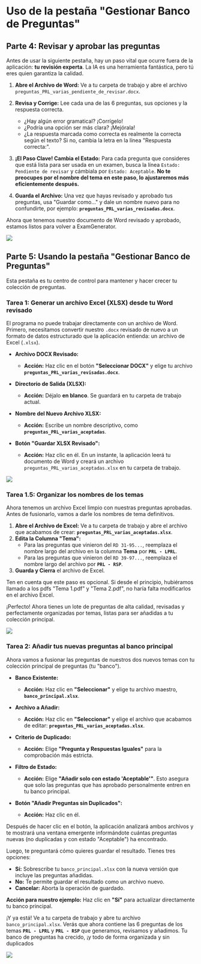 # Uso de la pestaña "Gestionar Banco de Preguntas"

## Parte 4: Revisar y aprobar las preguntas

Antes de usar la siguiente pestaña, hay un paso vital que ocurre fuera de la aplicación: **tu revisión experta**. La IA es una herramienta fantástica, pero tú eres quien garantiza la calidad.

1.  **Abre el Archivo de Word:** Ve a tu carpeta de trabajo y abre el archivo `preguntas_PRL_varias_pendiente_de_revisar.docx`.

2.  **Revisa y Corrige:** Lee cada una de las 6 preguntas, sus opciones y la respuesta correcta.
    *   ¿Hay algún error gramatical? ¡Corrígelo!
    *   ¿Podría una opción ser más clara? ¡Mejórala!
    *   ¿La respuesta marcada como correcta es realmente la correcta según el texto? Si no, cambia la letra en la línea "Respuesta correcta:".

3.  **¡El Paso Clave! Cambia el Estado:** Para cada pregunta que consideres que está lista para ser usada en un examen, busca la línea `Estado: Pendiente de revisar` y cámbiala por `Estado: Aceptable`. **No te preocupes por el nombre del tema en este paso, lo ajustaremos más eficientemente después.**

4.  **Guarda el Archivo:** Una vez que hayas revisado y aprobado tus preguntas, usa "Guardar como..." y dale un nombre nuevo para no confundirte, por ejemplo: **`preguntas_PRL_varias_revisadas.docx`**.

Ahora que tenemos nuestro documento de Word revisado y aprobado, estamos listos para volver a ExamGenerator.

![](/_static/gifs/parte4_v01.gif)

## Parte 5: Usando la pestaña "Gestionar Banco de Preguntas"

Esta pestaña es tu centro de control para mantener y hacer crecer tu colección de preguntas.

### Tarea 1: Generar un archivo Excel (XLSX) desde tu Word revisado

El programa no puede trabajar directamente con un archivo de Word. Primero, necesitamos convertir nuestro `.docx` revisado de nuevo a un formato de datos estructurado que la aplicación entienda: un archivo de Excel (`.xlsx`).

*   **Archivo DOCX Revisado:**
    *   **Acción:** Haz clic en el botón **"Seleccionar DOCX"** y elige tu archivo **`preguntas_PRL_varias_revisadas.docx`**.

*   **Directorio de Salida (XLSX):**
    *   **Acción:** Déjalo **en blanco**. Se guardará en tu carpeta de trabajo actual.

*   **Nombre del Nuevo Archivo XLSX:**
    *   **Acción:** Escribe un nombre descriptivo, como **`preguntas_PRL_varias_aceptadas`**.

*   **Botón "Guardar XLSX Revisado":**
    *   **Acción:** Haz clic en él. En un instante, la aplicación leerá tu documento de Word y creará un archivo `preguntas_PRL_varias_aceptadas.xlsx` en tu carpeta de trabajo.

![](/_static/gifs/parte5_tarea1_v01.gif)

### Tarea 1.5: Organizar los nombres de los temas

Ahora tenemos un archivo Excel limpio con nuestras preguntas aprobadas. Antes de fusionarlo, vamos a darle los nombres de tema definitivos.

1.  **Abre el Archivo de Excel:** Ve a tu carpeta de trabajo y abre el archivo que acabamos de crear: **`preguntas_PRL_varias_aceptadas.xlsx`**.
2.  **Edita la Columna "Tema":**
    *   Para las preguntas que vinieron del `RD 31-95...`, reemplaza el nombre largo del archivo en la columna **Tema** por **`PRL - LPRL`**.
    *   Para las preguntas que vinieron del `RD 39-97...`, reemplaza el nombre largo del archivo por **`PRL - RSP`**.
3.  **Guarda y Cierra** el archivo de Excel.

Ten en cuenta que este paso es opcional. Si desde el principio, hubiéramos llamado a los pdfs "Tema 1.pdf" y "Tema 2.pdf", no haría falta modificarlos en el archivo Excel.

¡Perfecto! Ahora tienes un lote de preguntas de alta calidad, revisadas y perfectamente organizadas por temas, listas para ser añadidas a tu colección principal.

![](/_static/gifs/parte5_tarea1.5_v01.gif)

### Tarea 2: Añadir tus nuevas preguntas al banco principal

Ahora vamos a fusionar las preguntas de nuestros dos nuevos temas con tu colección principal de preguntas (tu "banco").

*   **Banco Existente:**
    *   **Acción:** Haz clic en **"Seleccionar"** y elige tu archivo maestro, **`banco_principal.xlsx`**.

*   **Archivo a Añadir:**
    *   **Acción:** Haz clic en **"Seleccionar"** y elige el archivo que acabamos de editar: **`preguntas_PRL_varias_aceptadas.xlsx`**.

*   **Criterio de Duplicado:**
    *   **Acción:** Elige **"Pregunta y Respuestas Iguales"** para la comprobación más estricta.

*   **Filtro de Estado:**
    *   **Acción:** Elige **"Añadir solo con estado 'Aceptable'"**. Esto asegura que solo las preguntas que has aprobado personalmente entren en tu banco principal.

*   **Botón "Añadir Preguntas sin Duplicados":**
    *   **Acción:** Haz clic en él.

Después de hacer clic en el botón, la aplicación analizará ambos archivos y te mostrará una ventana emergente informándote cuántas preguntas nuevas (no duplicadas y con estado "Aceptable") ha encontrado.

Luego, te preguntará cómo quieres guardar el resultado. Tienes tres opciones:
*   **Sí:** Sobrescribe tu `banco_principal.xlsx` con la nueva versión que incluye las preguntas añadidas.
*   **No:** Te permite guardar el resultado como un archivo nuevo.
*   **Cancelar:** Aborta la operación de guardado.

**Acción para nuestro ejemplo:** Haz clic en **"Sí"** para actualizar directamente tu banco principal.

¡Y ya está! Ve a tu carpeta de trabajo y abre tu archivo `banco_principal.xlsx`. Verás que ahora contiene las 6 preguntas de los temas **`PRL - LPRL`** y **`PRL - RSP`** que generamos, revisamos y añadimos. Tu banco de preguntas ha crecido, ¡y todo de forma organizada y sin duplicados

![](/_static/gifs/parte5_tarea2_v01.gif)